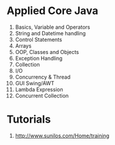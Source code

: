 # Applied Core Java

1. Basics, Variable and Operators
1. String and Datetime handling
1. Control Statements
1. Arrays  
1. OOP, Classes and Objects
1. Exception Handling
1. Collection
1. I/O
1. Concurrency & Thread 
1. GUI Swing/AWT
1. Lambda Expression 
1. Concurrent Collection 

# Tutorials

1. http://www.sunilos.com/Home/training

